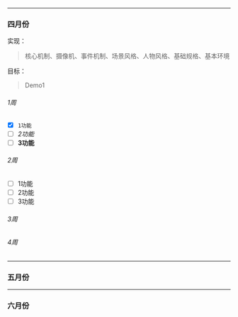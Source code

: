 - - -
### 四月份

实现：
> 核心机制、摄像机、事件机制、场景风格、人物风格、基础规格、基本环境

目标：
> Demo1

###### 1周

* [x] ``1功能``
* [ ] *2功能*
* [ ] __3功能__

###### 2周

* [ ] 1功能
* [ ] 2功能
* [ ] 3功能

###### 3周

###### 4周

- - -
### 五月份
- - -
### 六月份

